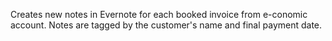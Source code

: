 Creates new notes in Evernote for each booked invoice from e-conomic account. Notes are tagged by the customer's name and final payment date.